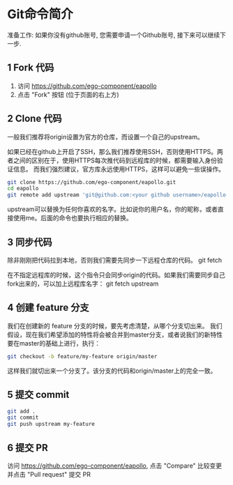 # Git命令简介
准备工作: 如果你没有github账号, 您需要申请一个Github账号, 接下来可以继续下一步.

## 1 Fork 代码
1. 访问 https://github.com/ego-component/eapollo
2. 点击 "Fork" 按钮 (位于页面的右上方)

## 2 Clone 代码
一般我们推荐将origin设置为官方的仓库，而设置一个自己的upstream。

如果已经在github上开启了SSH，那么我们推荐使用SSH，否则使用HTTPS。两者之间的区别在于，使用HTTPS每次推代码到远程库的时候，都需要输入身份验证信息。
而我们强烈建议，官方库永远使用HTTPS，这样可以避免一些误操作。

```bash
git clone https://github.com/ego-component/eapollo.git
cd eapollo
git remote add upstream 'git@github.com:<your github username>/eapollo.git'
```
upstream可以替换为任何你喜欢的名字。比如说你的用户名，你的昵称，或者直接使用me。后面的命令也要执行相应的替换。

## 3 同步代码
除非刚刚把代码拉到本地，否则我们需要先同步一下远程仓库的代码。
git fetch

在不指定远程库的时候，这个指令只会同步origin的代码。如果我们需要同步自己fork出来的，可以加上远程库名字：
git fetch upstream

## 4 创建 feature 分支
我们在创建新的 feature 分支的时候，要先考虑清楚，从哪个分支切出来。
我们假设，现在我们希望添加的特性将会被合并到master分支，或者说我们的新特性要在master的基础上进行，执行：
```bash
git checkout -b feature/my-feature origin/master
```
这样我们就切出来一个分支了。该分支的代码和origin/master上的完全一致。

## 5 提交 commit
```bash
git add .
git commit
git push upstream my-feature
```

## 6 提交 PR
访问 https://github.com/ego-component/eapollo, 
点击 "Compare" 比较变更并点击 "Pull request" 提交 PR